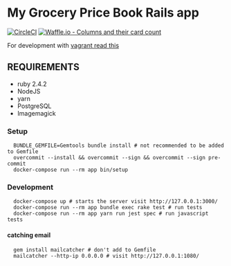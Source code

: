 # My Grocery Price Book Rails app
[![CircleCI](https://circleci.com/gh/my-grocery-price-book/www.svg?style=svg)](https://circleci.com/gh/my-grocery-price-book/www)
[![Waffle.io - Columns and their card count](https://badge.waffle.io/my-grocery-price-book/www.svg?columns=all)](https://waffle.io/my-grocery-price-book/www)

For development with [vagrant read this](https://github.com/my-grocery-price-book/www-infrastructure#setting-up-a-development-enviroment-with-vagrant-and-ansible)

## REQUIREMENTS

 * ruby 2.4.2
 * NodeJS
 * yarn
 * PostgreSQL
 * Imagemagick

 
### Setup
 
```
  BUNDLE_GEMFILE=Gemtools bundle install # not recommended to be added to Gemfile
  overcommit --install && overcommit --sign && overcommit --sign pre-commit
  docker-compose run --rm app bin/setup
```

### Development

```
  docker-compose up # starts the server visit http://127.0.0.1:3000/
  docker-compose run --rm app bundle exec rake test # run tests
  docker-compose run --rm app yarn run jest spec # run javascript tests
```

#### catching email

```
  gem install mailcatcher # don't add to Gemfile
  mailcatcher --http-ip 0.0.0.0 # visit http://127.0.0.1:1080/
```
